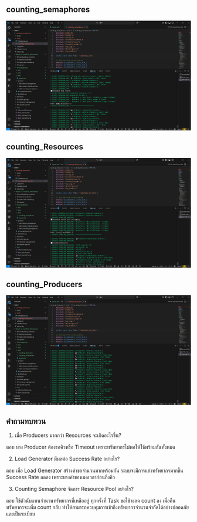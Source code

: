 ## counting_semaphores
![alt text](../../img/counting_semaphores.png)

## counting_Resources 
![alt text](../../img/counting_Resources.png)

## counting_Producers
![alt text](../../img/counting_Producers.png)

## คำถามทบทวน
1. เมื่อ Producers มากกว่า Resources จะเกิดอะไรขึ้น?

ตอบ บาง Producer ต้องรอคิวหรือ Timeout เพราะทรัพยากรไม่พอให้ใช้พร้อมกันทั้งหมด

2. Load Generator มีผลต่อ Success Rate อย่างไร?

ตอบ เมื่อ Load Generator สร้างคำขอจำนวนมากพร้อมกัน ระบบจะมีการแย่งทรัพยากรมากขึ้น Success Rate ลดลง
เพราะบางคำขอหมดเวลาก่อนถึงคิว

3. Counting Semaphore จัดการ Resource Pool อย่างไร?

ตอบ ใช้ตัวนับแทนจำนวนทรัพยากรที่เหลืออยู่ ทุกครั้งที่ Task ขอใช้จะลด count ลง
เมื่อคืนทรัพยากรจะเพิ่ม count กลับ ทำให้สามารถควบคุมการเข้าถึงทรัพยากรจำนวนจำกัดได้อย่างปลอดภัยและเป็นระเบียบ